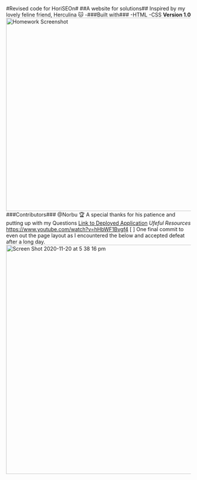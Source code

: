 #Revised code for HoriSEOn#
##A website for solutions## Inspired by my lovely feline friend, Herculina 🐱
-###Built with###
-HTML
-CSS
**Version 1.0**
<img width="527" alt="Homework Screenshot" src="https://user-images.githubusercontent.com/73615662/99756038-4b876d80-2b40-11eb-952b-5c889b1121b8.png">
###Contributors### @Norbu 🏆 A special thanks for his patience and putting up with my Questions 
[Link to Deployed Application](https://ffakih5.github.io/Refactor/)
*Ufeful Resources* https://www.youtube.com/watch?v=hHbWF1Bvgf4
 [ ] One final commit to even out the page layout as I encountered the below and accepted defeat after a long day. 
<img width="625" alt="Screen Shot 2020-11-20 at 5 38 16 pm" src="https://user-images.githubusercontent.com/73615662/99767635-77fab400-2b57-11eb-87f5-7e2fafba63fa.png">
